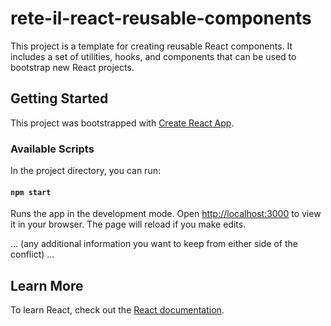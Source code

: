 # rete-il-react-reusable-components

This project is a template for creating reusable React components. It includes a set of utilities, hooks, and components that can be used to bootstrap new React projects.

## Getting Started

This project was bootstrapped with [Create React App](https://github.com/facebook/create-react-app).

### Available Scripts

In the project directory, you can run:

#### `npm start`

Runs the app in the development mode. Open [http://localhost:3000](http://localhost:3000) to view it in your browser. The page will reload if you make edits.

... (any additional information you want to keep from either side of the conflict) ...

## Learn More

To learn React, check out the [React documentation](https://reactjs.org/).
